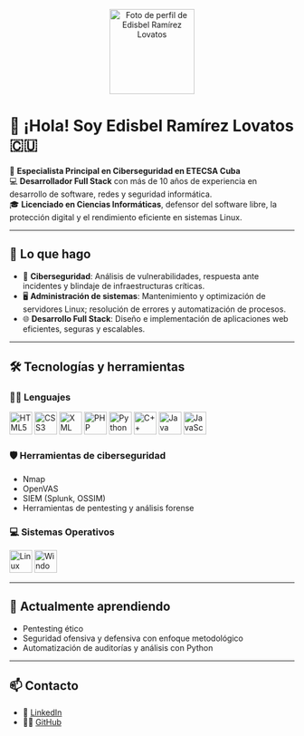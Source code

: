 <p align="center">
  <img src="https://avatars.githubusercontent.com/u/209521848?v=4&size=150" width="150" alt="Foto de perfil de Edisbel Ramírez Lovatos"/>
</p>


# 👋 ¡Hola! Soy **Edisbel Ramírez Lovatos** 🇨🇺

🎯 **Especialista Principal en Ciberseguridad en ETECSA Cuba**  
💻 **Desarrollador Full Stack** con más de 10 años de experiencia en desarrollo de software, redes y seguridad informática.  
🎓 **Licenciado en Ciencias Informáticas**, defensor del software libre, la protección digital y el rendimiento eficiente en sistemas Linux.

---

## 🚀 Lo que hago

- 🔐 **Ciberseguridad**: Análisis de vulnerabilidades, respuesta ante incidentes y blindaje de infraestructuras críticas.  
- 🖥️ **Administración de sistemas**: Mantenimiento y optimización de servidores Linux; resolución de errores y automatización de procesos.  
- 🌐 **Desarrollo Full Stack**: Diseño e implementación de aplicaciones web eficientes, seguras y escalables.

---

## 🛠️ Tecnologías y herramientas

### 👨‍💻 Lenguajes
<p align="left">
  <img src="https://cdn.jsdelivr.net/gh/devicons/devicon/icons/html5/html5-original.svg" width="40" alt="HTML5"/>
  <img src="https://cdn.jsdelivr.net/gh/devicons/devicon/icons/css3/css3-original.svg" width="40" alt="CSS3"/>
  <img src="https://cdn.jsdelivr.net/gh/devicons/devicon/icons/xml/xml-original.svg" width="40" alt="XML"/>
  <img src="https://cdn.jsdelivr.net/gh/devicons/devicon/icons/php/php-original.svg" width="40" alt="PHP"/>
  <img src="https://cdn.jsdelivr.net/gh/devicons/devicon/icons/python/python-original.svg" width="40" alt="Python"/>
  <img src="https://cdn.jsdelivr.net/gh/devicons/devicon/icons/cplusplus/cplusplus-original.svg" width="40" alt="C++"/>
  <img src="https://cdn.jsdelivr.net/gh/devicons/devicon/icons/java/java-original.svg" width="40" alt="Java"/>
  <img src="https://cdn.jsdelivr.net/gh/devicons/devicon/icons/javascript/javascript-original.svg" width="40" alt="JavaScript"/>
</p>

### 🛡️ Herramientas de ciberseguridad
- Nmap
- OpenVAS
- SIEM (Splunk, OSSIM)
- Herramientas de pentesting y análisis forense

### 💻 Sistemas Operativos
<p align="left">
  <img src="https://cdn.jsdelivr.net/gh/devicons/devicon/icons/linux/linux-original.svg" width="40" alt="Linux"/>
  <img src="https://cdn.jsdelivr.net/gh/devicons/devicon/icons/windows8/windows8-original.svg" width="40" alt="Windows"/>
</p>

---

## 🌱 Actualmente aprendiendo

- Pentesting ético
- Seguridad ofensiva y defensiva con enfoque metodológico
- Automatización de auditorías y análisis con Python

---
## 📫 Contacto

- 💼 [LinkedIn](https://www.linkedin.com/in/edisbel-ramirez-lovatos-2b680217b/)  
- 🧑‍💻 [GitHub](https://github.com/edisbelramirezdev/)


